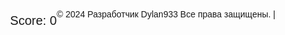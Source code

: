 
<head>
  <meta charset="UTF-8">
  <meta name="viewport" content="width=device-width, initial-scale=1.0">
  <title>Tetris</title>
  <style>
    body {
      display: flex;
      align-items: center;
      justify-content: center;
      height: 100vh;
      margin: 0;
      font-family: 'Arial', sans-serif;
    }

    canvas {
      border: 1px solid #000;
    }

    #score {
      margin-top: 20px;
      font-size: 20px;
    }

    #game-over {
      display: none;
      margin-top: 20px;
      font-size: 30px;
      color: red;
      font-weight: bold;
    }
  </style>
</head>
<body>
  <canvas id="tetrisCanvas" width="300" height="600"></canvas>
  <div id="score">Score: 0</div>
  <div id="game-over">Game Over!</div>

  <script>
    const canvas = document.getElementById('tetrisCanvas');
    const ctx = canvas.getContext('2d');
    const blockSize = 30;
    const rows = 20;
    const columns = 10;
    let board = Array.from({ length: rows }, () => Array(columns).fill(0));
    let currentPiece = generatePiece();
    let score = 0;
    let gameOver = false;
    let gameSpeed = 500; // Initial game speed in milliseconds
    let lastMoveDown = Date.now();
    let isPaused = false;

    function drawSquare(x, y, color) {
      ctx.fillStyle = color;
      ctx.fillRect(x * blockSize, y * blockSize, blockSize, blockSize);
      ctx.strokeStyle = "#000";
      ctx.strokeRect(x * blockSize, y * blockSize, blockSize, blockSize);
    }

    function drawBoard() {
      for (let row = 0; row < rows; row++) {
        for (let col = 0; col < columns; col++) {
          if (board[row][col] !== 0) {
            drawSquare(col, row, board[row][col]);
          }
        }
      }
    }

    function drawPiece() {
      currentPiece.shape.forEach((row, i) => {
        row.forEach((cell, j) => {
          if (cell !== 0) {
            drawSquare(currentPiece.x + j, currentPiece.y + i, currentPiece.color);
          }
        });
      });
    }

    function draw() {
      ctx.clearRect(0, 0, canvas.width, canvas.height);
      drawBoard();
      drawPiece();
      document.getElementById('score').textContent = `Score: ${score}`;

      if (gameOver) {
        document.getElementById('game-over').style.display = 'block';
      }
    }

    function generatePiece() {
      const pieces = [
        { shape: [[1, 1, 1, 1]], color: 'cyan' },
        { shape: [[1, 1, 1], [1]], color: 'blue' },
        { shape: [[1, 1, 1], [0, 0, 1]], color: 'orange' },
        { shape: [[1, 1, 1], [1, 0]], color: 'yellow' },
        { shape: [[1, 1], [1, 1]], color: 'red' },
        { shape: [[1, 1, 0], [0, 1, 1]], color: 'green' },
        { shape: [[0, 1, 1], [1, 1]], color: 'purple' },
      ];
      const randomIndex = Math.floor(Math.random() * pieces.length);
      const piece = pieces[randomIndex];
      return {
        shape: piece.shape,
        color: piece.color,
        x: Math.floor((columns - piece.shape[0].length) / 2),
        y: 0,
      };
    }

    function moveDown() {
      if (!gameOver && isValidMove(0, 1)) {
        currentPiece.y++;
      } else if (!gameOver) {
        mergePiece();
        clearLines();
        currentPiece = generatePiece();
        if (!isValidMove(0, 0)) {
          gameOver = true;
        }
      }
    }

    function moveLeft() {
      if (!gameOver && isValidMove(-1, 0)) {
        currentPiece.x--;
      }
    }

    function moveRight() {
      if (!gameOver && isValidMove(1, 0)) {
        currentPiece.x++;
      }
    }

    function rotate() {
      const rotatedPiece = {
        shape: currentPiece.shape.map((_, i) => currentPiece.shape.map(row => row[i])).reverse(),
        color: currentPiece.color,
        x: currentPiece.x,
        y: currentPiece.y,
      };

      if (!gameOver && isValidMove(0, 0, rotatedPiece)) {
        currentPiece.shape = rotatedPiece.shape;
      }
    }

    function rotateClockwise() {
      const rotatedPiece = {
        shape: currentPiece.shape[0].map((_, i) => currentPiece.shape.map(row => row[i])).reverse(),
        color: currentPiece.color,
        x: currentPiece.x,
        y: currentPiece.y,
      };

      if (!gameOver && isValidMove(0, 0, rotatedPiece)) {
        currentPiece.shape = rotatedPiece.shape;
      }
    }

    function moveDrop() {
      while (isValidMove(0, 1)) {
        moveDown();
      }
    }

    function moveUp() {
      if (!gameOver && isValidMove(0, -1)) {
        currentPiece.y--;
      }
    }

    function isValidMove(offsetX, offsetY, piece = currentPiece) {
      for (let i = 0; i < piece.shape.length; i++) {
        for (let j = 0; j < piece.shape[i].length; j++) {
          if (
            piece.shape[i][j] !== 0 &&
            (board[piece.y + i + offsetY] && board[piece.y + i + offsetY][piece.x + j + offsetX]) !== 0
          ) {
            return false;
          }
        }
      }
      return true;
    }

    function mergePiece() {
      currentPiece.shape.forEach((row, i) => {
        row.forEach((cell, j) => {
          if (cell !== 0) {
            board[currentPiece.y + i][currentPiece.x + j] = currentPiece.color;
          }
        });
      });
    }

    function clearLines() {
      let linesCleared = 0;
      for (let row = rows - 1; row >= 0; row--) {
        if (board[row].every(cell => cell !== 0)) {
          board.splice(row, 1);
          board.unshift(Array(columns).fill(0));
          linesCleared++;
        }
      }
      if (linesCleared > 0) {
        score += linesCleared * 100;
        // Increase game speed after clearing lines
        gameSpeed = Math.max(100, gameSpeed - linesCleared * 10);
      }
    }

    function update() {
      const currentTime = Date.now();
      if (!isPaused && currentTime - lastMoveDown > gameSpeed) {
        moveDown();
        lastMoveDown = currentTime;
      }
    }

    function gameLoop() {
      update();
      draw();
      requestAnimationFrame(gameLoop);
    }

    document.addEventListener('keydown', (event) => {
      if (event.key === 'ArrowLeft') {
        moveLeft();
      } else if (event.key === 'ArrowRight') {
        moveRight();
      } else if (event.key === 'ArrowDown') {
        moveDown();
      } else if (event.key === 'ArrowUp') {
        rotate();
      } else if (event.key === 'x') {
        // "X" key for toggling pause/resume
        isPaused = !isPaused;
      } else if (event.key === 'c') {
        // "C" key for changing the position of the piece
        moveUp();
      } else if (event.key === ' ') {
        moveDrop();
      } else if (event.key === 'z') {
        // "Z" key for clockwise rotation
        rotateClockwise();
      }
    });

    gameLoop();
  </script>

 <p>&copy; 2024 Разработчик  Dylan933 Все права защищены. | <span id="companyLink"></span></p>
